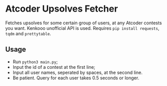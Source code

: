 # Atcoder Upsolves Fetcher

Fetches upsolves for some certain group of users, at any Atcoder contests you want. Kenkooo unofficial API is used. Requires `pip install requests`, `tqdm` and `prettytable`.

## Usage

- Run `python3 main.py`;
- Input the id of a contest at the first line;
- Input all user names, seperated by spaces, at the second line.
- Be patient. Query for each user takes 0.5 seconds or longer.